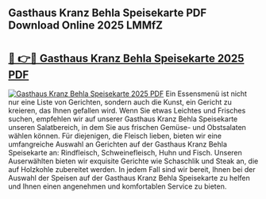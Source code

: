 ## Gasthaus Kranz Behla Speisekarte PDF Download Online 2025 LMMfZ

# <h2><a href="http://gc7dmz.nevu.top/?p=Gasthaus+Kranz+Behla+Speisekarte">🔗 👉🔴 Gasthaus Kranz Behla Speisekarte 2025 PDF</a></h2>

[![Gasthaus Kranz Behla Speisekarte 2025 PDF](https://i.imgur.com/dBaPXMq.png)](http://gc7dmz.nevu.top/?p=Gasthaus+Kranz+Behla+Speisekarte)
Ein Essensmenü ist nicht nur eine Liste von Gerichten, sondern auch die Kunst, ein Gericht zu kreieren, das Ihnen gefallen wird. Wenn Sie etwas Leichtes und Frisches suchen, empfehlen wir auf unserer Gasthaus Kranz Behla Speisekarte unseren Salatbereich, in dem Sie aus frischen Gemüse- und Obstsalaten wählen können. Für diejenigen, die Fleisch lieben, bieten wir eine umfangreiche Auswahl an Gerichten auf der Gasthaus Kranz Behla Speisekarte an: Rindfleisch, Schweinefleisch, Huhn und Fisch. Unseren Auserwählten bieten wir exquisite Gerichte wie Schaschlik und Steak an, die auf Holzkohle zubereitet werden. In jedem Fall sind wir bereit, Ihnen bei der Auswahl der Speisen auf der Gasthaus Kranz Behla Speisekarte zu helfen und Ihnen einen angenehmen und komfortablen Service zu bieten.
